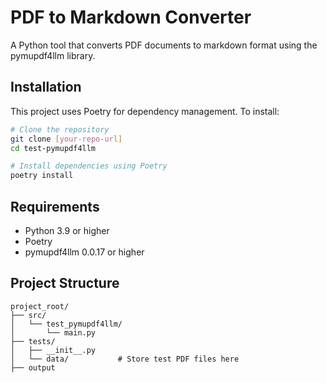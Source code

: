 # PDF to Markdown Converter

A Python tool that converts PDF documents to markdown format using the pymupdf4llm library.

## Installation

This project uses Poetry for dependency management. To install:

```bash
# Clone the repository
git clone [your-repo-url]
cd test-pymupdf4llm

# Install dependencies using Poetry
poetry install
```

## Requirements

- Python 3.9 or higher
- Poetry
- pymupdf4llm 0.0.17 or higher

## Project Structure

```
project_root/
├── src/
│   └── test_pymupdf4llm/
│       └── main.py
├── tests/
│   ├── __init__.py
│   └── data/           # Store test PDF files here
├── output
